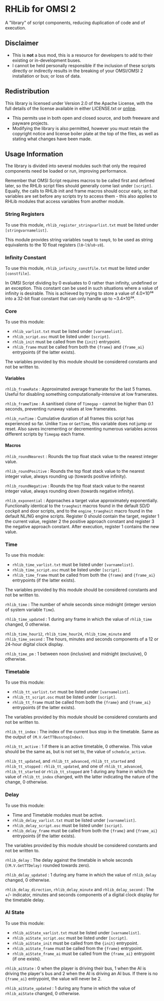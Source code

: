 # RHLib for OMSI 2

A "library" of script components, reducing duplication of code and of execution.

## Disclaimer

- This is **not** a bus mod, this is a resource for developers to add to their
  existing or in-development buses.
- I cannot be held personally responsible if the inclusion of these scripts
  directly or indirectly results in the breaking of your OMSI/OMSI 2
  installation or bus; or loss of data.

## Redistribution

This library is licensed under Version 2.0 of the Apache License, with the full
details of the license available in either LICENSE.txt or
[online](http://www.apache.org/licenses/LICENSE-2.0).

- This permits use in both open and closed source, and both freeware and payware
  projects.
- Modifying the library is also permitted, however you must retain the copyright
  notice and license boiler plate at the top of the files, as well as stating
  what changes have been made.

## Usage Information

The library is divided into several modules such that only the required
components need be loaded or run, improving performance.

Remember that OMSI Script requires macros to be called first and defined later,
so the RHLib script files should generally come last under `[script]`. Equally,
the calls to RHLib init and frame macros should occur early, so that variables
are set before any scripts try to access them - this also applies to RHLib
modules that access variables from another module.

### String Registers

To use this module, `rhlib_register_stringvarlist.txt` must be listed under
`[stringvarnamelist]`.

This module provides string variables `temp0` to `temp9`, to be used as string
equivalents to the 10 float registers (`l0`-`l9`/`s0`-`s9`).

### Infinity Constant

To use this module, `rhlib_infinity_constfile.txt` must be listed under
`[constfile]`.

In OMSI Script dividing by 0 evaluates to 0 rather than infinity, undefined or
an exception. This constant can be used in such situations where a value of
infinity is desirable. This is achieved by trying to store a value of 4.0×10³⁸
into a 32-bit float constant that can only handle up to ~3.4×10³⁸.

### Core

To use this module:

- `rhlib_varlist.txt` must be listed under `[varnamelist]`.
- `rhlib_script.osc` must be listed under `[script]`.
- `rhlib_init` must be called from the `{init}` entrypoint.
- `rhlib_frame` must be called from both the `{frame}` and `{frame_ai}`
  entrypoints (if the latter exists).

The variables provided by this module should be considered constants and not be
written to.

#### Variables

`rhlib_frameRate`
: Approximated average framerate for the last 5 frames. Useful for disabling
  something computationally-intensive at low framerates.

`rhlib_frameTime`
: A sanitised clone of `Timegap` - cannot be higher than 0.1 seconds, preventing
  runaway values at low framerates.

`rhlib_runTime`
: Cumulative duration of all frames this script has experienced so far. Unlike
  `Time` or `GetTime`, this variable does not jump or reset. Also saves
  incrementing or decrementing numerous variables across different scripts by
  `Timegap` each frame.

#### Macros

`rhlib_roundNearest`
: Rounds the top float stack value to the nearest integer value.

`rhlib_roundPositive`
: Rounds the top float stack value to the nearest integer value, always rounding
  up (towards positive infinity).

`rhlib_roundNegative`
: Rounds the top float stack value to the nearest integer value, always rounding
  down (towards negative infinity).

`rhlib_exponential`
: Approaches a target value approximately exponentially. Functionally identical
  to the `traegheit` macros found in the default SD/D cockpit and door scripts,
  and to the `engine_traegheit` macro found in the default NL/NG engine scripts.
  Register 0 should contain the target, register 1 the current value, register 2
  the positive approach constant and register 3 the negative approach constant.
  After execution, register 1 contains the new value.

### Time

To use this module:

- `rhlib_time_varlist.txt` must be listed under `[varnamelist]`.
- `rhlib_time_script.osc` must be listed under `[script]`.
- `rhlib_time_frame` must be called from both the `{frame}` and `{frame_ai}`
  entrypoints (if the latter exists).

The variables provided by this module should be considered constants and not be
written to.

`rhlib_time`
: The number of whole seconds since midnight (integer version of system variable
  `Time`).

`rhlib_time_updated`
: 1 during any frame in which the value of `rhlib_time` changed, 0 otherwise.

`rhlib_time_hour12`, `rhlib_time_hour24`, `rhlib_time_minute` and
`rhlib_time_second`
: The hours, minutes and seconds components of a 12 or 24-hour digital clock
  display.

`rhlib_time_pm`
: 1 between noon (inclusive) and midnight (exclusive), 0 otherwise.

### Timetable

To use this module:

- `rhlib_tt_varlist.txt` must be listed under `[varnamelist]`.
- `rhlib_tt_script.osc` must be listed under `[script]`.
- `rhlib_tt_frame` must be called from both the `{frame}` and `{frame_ai}`
  entrypoints (if the latter exists).

The variables provided by this module should be considered constants and not be
written to.

`rhlib_tt_index`
: The index of the current bus stop in the timetable. Same as the output of
  `(M.V.GetTTBusstopIndex)`.

`rhlib_tt_active`
: 1 if there is an active timetable, 0 otherwise. This value should be the same
  as, but is not set to, the value of `schedule_active`.

`rhlib_tt_updated`, and `rhlib_tt_advanced`, `rhlib_tt_started` and
`rhlib_tt_stopped`
: `rhlib_tt_updated`, and one of `rhlib_tt_advanced`, `rhlib_tt_started` or
  `rhlib_tt_stopped` are 1 during any frame in which the value of
  `rhlib_tt_index` changed, with the latter indicating the nature of the change,
  0 otherwise.

### Delay

To use this module:

- Time and Timetable modules must be active.
- `rhlib_delay_varlist.txt` must be listed under `[varnamelist]`.
- `rhlib_delay_script.osc` must be listed under `[script]`.
- `rhlib_delay_frame` must be called from both the `{frame}` and `{frame_ai}`
  entrypoints (if the latter exists).

The variables provided by this module should be considered constants and not be
written to.

`rhlib_delay`
: The delay against the timetable in whole seconds (`(M.V.GetTTDelay)` rounded
  towards zero).

`rhlib_delay_updated`
: 1 during any frame in which the value of `rhlib_delay` changed, 0 otherwise.

`rhlib_delay_direction`, `rhlib_delay_minute` and `rhlib_delay_second`
: The +/- indicator, minutes and seconds components of a digital clock display
  for the timetable delay.

### AI State

To use this module:

- `rhlib_aiState_varlist.txt` must be listed under `[varnamelist]`.
- `rhlib_aiState_script.osc` must be listed under `[script]`.
- `rhlib_aiState_init` must be called from the `{init}` entrypoint.
- `rhlib_aiState_frame` must be called from the `{frame}` entrypoint.
- `rhlib_aiState_frame_ai` must be called from the `{frame_ai}` entrypoint (if
  one exists).

`rhlib_aiState`
: 0 when the player is driving their bus, 1 when the AI is driving the player's
  bus and 2 when the AI is driving an AI bus. If there is no `{frame_ai}`
  entrypoint, the value will never be 2.

`rhlib_aiState_updated`
: 1 during any frame in which the value of `rhlib_aiState` changed, 0 otherwise.
